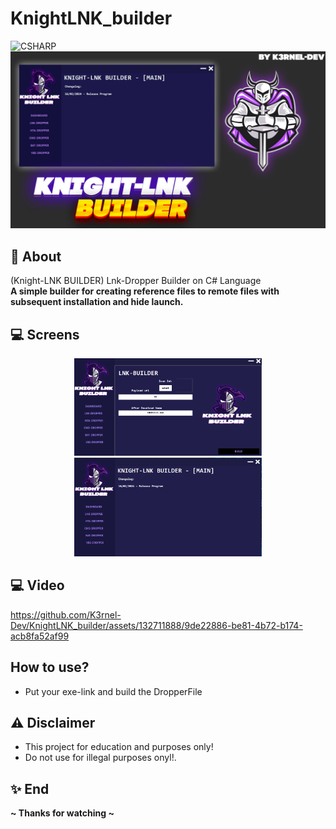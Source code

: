 # KnightLNK_builder
![CSHARP](https://img.shields.io/badge/Language-CSHARP-aqua?style=for-the-badge&logo=CS)
![](BANNER.jpg)

## 📑 About
</b>(Knight-LNK BUILDER) Lnk-Dropper Builder on C# Language</b>
<strong><br>A simple builder for creating reference files to remote files with subsequent installation and hide launch.</strong>

## 💻 Screens
<p float="left" align="center">
  <img alt="screen" width="300" src="screen1.png">
  <img alt="screen" width="300" src="screen2.png">
</p> 

## 💻 Video
https://github.com/K3rnel-Dev/KnightLNK_builder/assets/132711888/9de22886-be81-4b72-b174-acb8fa52af99



## How to use?
 * Put your exe-link and build the DropperFile


## ⚠️ Disclaimer
 * This project for education and purposes only!
 * Do not use for illegal purposes onyl!.

## ✨ End
<strong>~ Thanks for watching ~</strong>
